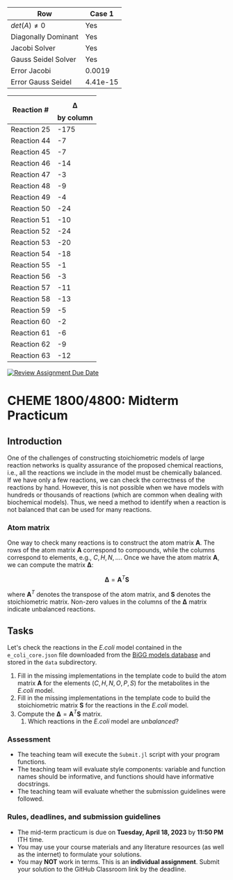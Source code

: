 
|Row|  Case 1 | 
|---- | ----- | 
| $det(A) \ne 0$ | Yes | Yes | Yes |
| Diagonally Dominant | Yes | Yes | No |
| Jacobi Solver | Yes | Yes | No |
| Gauss Seidel Solver | Yes | Yes | No |
| Error Jacobi| 0.0019 | 0.0 | 1.586e175 |
| Error Gauss Seidel| 4.41e-15 | 0.0 |1.585e175 |

|Reaction #|  $$ \mathbf{\Delta} $$ by column | 
|---- | ----- | 
| Reaction 25 | -175 |
| Reaction 44 | -7 | 
| Reaction 45 | -7 | 
| Reaction 46 | -14 | 
| Reaction 47 | -3 |
| Reaction 48 | -9 |
| Reaction 49 | -4 |
| Reaction 50 | -24 |
| Reaction 51 | -10 | 
| Reaction 52 | -24 | 
| Reaction 53 | -20 | 
| Reaction 54 | -18 | 
| Reaction 55 | -1 | 
| Reaction 56 | -3 | 
| Reaction 57 | -11 |
| Reaction 58 | -13 | 
| Reaction 59 | -5 | 
| Reaction 60 | -2 | 
| Reaction 61 | -6 | 
| Reaction 62 | -9 | 
| Reaction 63 | -12 | 

[![Review Assignment Due Date](https://classroom.github.com/assets/deadline-readme-button-24ddc0f5d75046c5622901739e7c5dd533143b0c8e959d652212380cedb1ea36.svg)](https://classroom.github.com/a/kVgVqUvf)
# CHEME 1800/4800: Midterm Practicum

## Introduction
One of the challenges of constructing stoichiometric models of large reaction networks is quality assurance of the proposed chemical reactions, i.e., all the reactions we include in the model must be chemically balanced. If we have only a few reactions, we can check the correctness of the reactions by hand. However, this is not possible when we have models with hundreds or thousands of reactions (which are common when dealing with biochemical models). Thus, we need a method to identify when a reaction is not balanced that can be used for many reactions.

### Atom matrix
One way to check many reactions is to construct the atom matrix $\mathbf{A}$. The rows of the atom matrix $\mathbf{A}$ correspond to compounds, while the columns correspond to elements, e.g., $C,H,N,\dots$. Once we have the atom matrix $\mathbf{A}$, we can compute the matrix $\mathbf{\Delta}$:

$$
\mathbf{\Delta} = \mathbf{A}^{T}\mathbf{S}
$$

where $\mathbf{A}^{T}$ denotes the transpose of the atom matrix, and $\mathbf{S}$ denotes the stoichiometric matrix. Non-zero values in the columns of the $\mathbf{\Delta}$ matrix indicate unbalanced reactions. 

## Tasks
Let's check the reactions in the _E.coli_ model contained in the `e_coli_core.json` file downloaded from the [BiGG models database](http://bigg.ucsd.edu/models/e_coli_core) and stored in the `data` subdirectory.

1. Fill in the missing implementations in the template code to build the atom matrix $\mathbf{A}$ for the elements $\left(C,H,N,O,P,S\right)$ for the metabolites in the _E.coli_ model.
1. Fill in the missing implementations in the template code to build the stoichiometric matrix $\mathbf{S}$ for the reactions in the _E.coli_ model.
1. Compute the $\mathbf{\Delta} = \mathbf{A}^{T}\mathbf{S}$ matrix. 
    1. Which reactions in the _E.coli_ model are _unbalanced_?

### Assessment
* The teaching team will execute the `Submit.jl` script with your program functions. 
* The teaching team will evaluate style components: variable and function names should be informative, and functions should have informative docstrings. 
* The teaching team will evaluate whether the submission guidelines were followed.

### Rules, deadlines, and submission guidelines
* The mid-term practicum is due on __Tuesday, April 18, 2023__ by __11:50 PM__ ITH time. 
* You may use your course materials and any literature resources (as well as the internet) to formulate your solutions.
* You may __NOT__ work in terms. This is an __individual assignment__. Submit your solution to the GitHub Classroom link by the deadline. 
